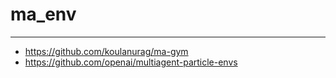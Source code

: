 # ma_env

----------
* https://github.com/koulanurag/ma-gym
* https://github.com/openai/multiagent-particle-envs